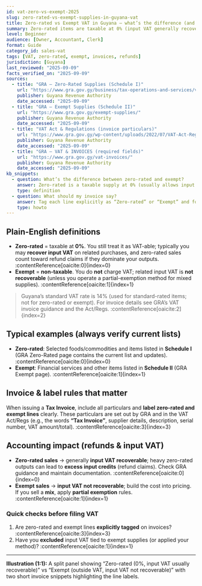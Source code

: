 ```yaml
---
id: vat-zero-vs-exempt-2025
slug: zero-rated-vs-exempt-supplies-in-guyana-vat
title: Zero-rated vs Exempt VAT in Guyana — what’s the difference (and how to show it on invoices)
summary: Zero-rated items are taxable at 0% (input VAT generally recoverable); exempt items are outside VAT (input VAT not recoverable). This guide shows the impact on invoicing and refunds with Guyana examples.
level: Beginner
audience: [Owner, Accountant, Clerk]
format: Guide
category_id: sales-vat
tags: [VAT, zero-rated, exempt, invoices, refunds]
jurisdiction: [Guyana]
last_reviewed: "2025-09-09"
facts_verified_on: "2025-09-09"
sources:
  - title: "GRA – Zero-Rated Supplies (Schedule I)"
    url: "https://www.gra.gov.gy/business/tax-operations-and-services/value-add-tax-services/zero-rated/"
    publisher: Guyana Revenue Authority
    date_accessed: "2025-09-09"
  - title: "GRA – Exempt Supplies (Schedule II)"
    url: "https://www.gra.gov.gy/exempt-supplies/"
    publisher: Guyana Revenue Authority
    date_accessed: "2025-09-09"
  - title: "VAT Act & Regulations (invoice particulars)"
    url: "https://www.gra.gov.gy/wp-content/uploads/2022/07/VAT-Act-Regul.-Trans.-Reg.-revised-July-15-2022.pdf"
    publisher: Guyana Revenue Authority
    date_accessed: "2025-09-09"
  - title: "GRA – VAT & INVOICES (required fields)"
    url: "https://www.gra.gov.gy/vat-invoices/"
    publisher: Guyana Revenue Authority
    date_accessed: "2025-09-09"
kb_snippets:
  - question: What’s the difference between zero-rated and exempt?
    answer: Zero-rated is a taxable supply at 0% (usually allows input VAT recovery); exempt is non-taxable (input VAT not recoverable). See this article for examples and invoicing notes.
    type: definition
  - question: What should my invoice say?
    answer: Tag each line explicitly as “Zero-rated” or “Exempt” and follow the Tax Invoice fields GRA lists (or Sales Invoice where permitted). See the “Invoice & label rules” section.
    type: howto
---
```


## Plain-English definitions
- **Zero-rated** = taxable at **0%**. You still treat it as VAT-able; typically you may **recover input VAT** on related purchases, and zero-rated sales count toward refund claims if they dominate your outputs. :contentReference[oaicite:0]{index=0}  
- **Exempt** = **non-taxable**. You do **not** charge VAT; related input VAT is **not recoverable** (unless you operate a partial-exemption method for mixed supplies). :contentReference[oaicite:1]{index=1}

> Guyana’s standard VAT rate is 14% (used for standard-rated items; not for zero-rated or exempt). For invoice details see GRA’s VAT invoice guidance and the Act/Regs. :contentReference[oaicite:2]{index=2}

## Typical examples (always verify current lists)
- **Zero-rated**: Selected foods/commodities and items listed in **Schedule I** (GRA Zero-Rated page contains the current list and updates). :contentReference[oaicite:0]{index=0}  
- **Exempt**: Financial services and other items listed in **Schedule II** (GRA Exempt page). :contentReference[oaicite:1]{index=1}

## Invoice & label rules that matter
When issuing a **Tax Invoice**, include all particulars and **label zero-rated and exempt lines** clearly. These particulars are set out by GRA and in the VAT Act/Regs (e.g., the words **“Tax Invoice”**, supplier details, description, serial number, VAT amount/total). :contentReference[oaicite:3]{index=3}

## Accounting impact (refunds & input VAT)
- **Zero-rated sales** → generally **input VAT recoverable**; heavy zero-rated outputs can lead to **excess input credits** (refund claims). Check GRA guidance and maintain documentation. :contentReference[oaicite:0]{index=0}  
- **Exempt sales** → **input VAT not recoverable**; build the cost into pricing. If you sell a **mix**, apply **partial exemption** rules. :contentReference[oaicite:1]{index=1}

### Quick checks before filing VAT
1) Are zero-rated and exempt lines **explicitly tagged** on invoices? :contentReference[oaicite:3]{index=3}  
2) Have you **excluded** input VAT tied to exempt supplies (or applied your method)? :contentReference[oaicite:1]{index=1}

---

**Illustration (1:1):** A split panel showing “Zero-rated (0%, input VAT usually recoverable)” vs “Exempt (outside VAT, input VAT not recoverable)” with two short invoice snippets highlighting the line labels.
